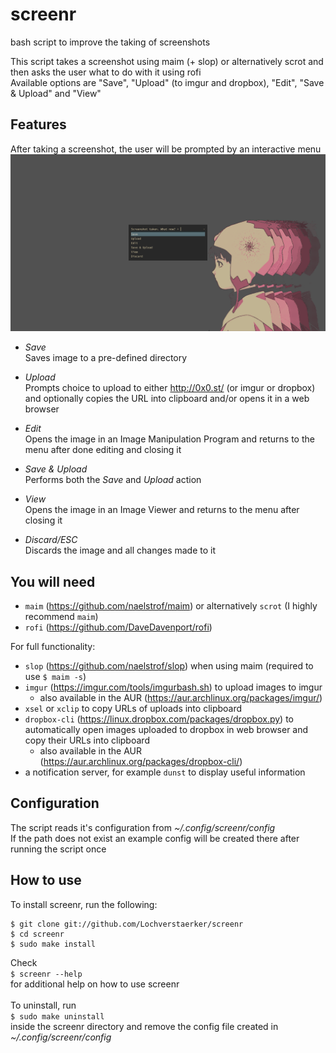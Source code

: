 # screenr
bash script to improve the taking of screenshots

This script takes a screenshot using maim (+ slop) or alternatively scrot and then asks the user what to do with it using rofi  
Available options are "Save", "Upload" (to imgur and dropbox), "Edit", "Save & Upload" and "View"


## Features
After taking a screenshot, the user will be prompted by an interactive menu
![example screenshot of menu](https://raw.githubusercontent.com/Lochverstaerker/screenr/master/screenshot.png)
* *Save*  
Saves image to a pre-defined directory

* *Upload*  
Prompts choice to upload to either http://0x0.st/ (or imgur or dropbox) and optionally copies the URL into clipboard and/or opens it in a web browser

* *Edit*  
Opens the image in an Image Manipulation Program and returns to the menu after done editing and closing it

* *Save & Upload*  
Performs both the *Save* and *Upload* action

* *View*  
Opens the image in an Image Viewer and returns to the menu after closing it

* *Discard/ESC*  
Discards the image and all changes made to it


## You will need
* `maim` (https://github.com/naelstrof/maim) or alternatively `scrot` (I highly recommend `maim`)
* `rofi` (https://github.com/DaveDavenport/rofi)

For full functionality:
* `slop` (https://github.com/naelstrof/slop) when using maim (required to use `$ maim -s`)
* `imgur` (https://imgur.com/tools/imgurbash.sh) to upload images to imgur   
  * also available in the AUR (https://aur.archlinux.org/packages/imgur/)
* `xsel` or `xclip` to copy URLs of uploads into clipboard
* `dropbox-cli` (https://linux.dropbox.com/packages/dropbox.py) to automatically open images uploaded to dropbox in web browser and copy their URLs into clipboard  
  * also available in the AUR (https://aur.archlinux.org/packages/dropbox-cli/)
* a notification server, for example `dunst` to display useful information


## Configuration
The script reads it's configuration from _~/.config/screenr/config_  
If the path does not exist an example config will be created there after running the script once 


## How to use
To install screenr, run the following:  
```
$ git clone git://github.com/Lochverstaerker/screenr  
$ cd screenr  
$ sudo make install  
```
Check  
`$ screenr --help`  
for additional help on how to use screenr    
<br>
To uninstall, run   
`$ sudo make uninstall`  
inside the screenr directory and remove the config file created in _~/.config/screenr/config_
